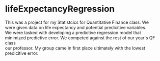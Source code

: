 # lifeExpectancyRegression <br />
This was a project for my Statistcics for Quantitative Finance class. We were given data on life expectancy and potential predicitive variables. <br />
We were tasked with developing a predictive regression model that minimized predictive error. We competed against the rest of our year's QF class <br />
our professor. My group came in first place ultimately with the lowest predicitive error. <br />
